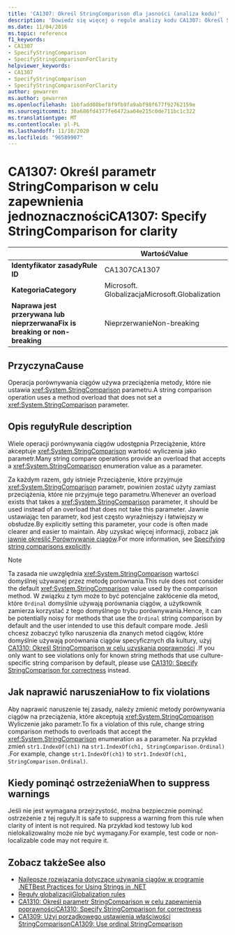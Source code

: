 ```yaml
---
title: 'CA1307: Określ StringComparison dla jasności (analiza kodu)'
description: 'Dowiedz się więcej o regule analizy kodu CA1307: Określ StringComparison dla jasności'
ms.date: 11/04/2016
ms.topic: reference
f1_keywords:
- CA1307
- SpecifyStringComparison
- SpecifyStringComparisonForClarity
helpviewer_keywords:
- CA1307
- SpecifyStringComparison
- SpecifyStringComparisonForClarity
author: gewarren
ms.author: gewarren
ms.openlocfilehash: 1bbfadd08bef8f9fb9fa9abf98f677f92762159e
ms.sourcegitcommit: 30a686fd4377fe6472aa04e215c0de711bc1c322
ms.translationtype: MT
ms.contentlocale: pl-PL
ms.lasthandoff: 11/10/2020
ms.locfileid: "96589907"
---
```

# <a name="ca1307-specify-stringcomparison-for-clarity"></a><span data-ttu-id="5db18-103">CA1307: Określ parametr StringComparison w celu zapewnienia jednoznaczności</span><span class="sxs-lookup"><span data-stu-id="5db18-103">CA1307: Specify StringComparison for clarity</span></span>

| | <span data-ttu-id="5db18-104">Wartość</span><span class="sxs-lookup"><span data-stu-id="5db18-104">Value</span></span> |
|-|-|
| <span data-ttu-id="5db18-105">**Identyfikator zasady**</span><span class="sxs-lookup"><span data-stu-id="5db18-105">**Rule ID**</span></span> |<span data-ttu-id="5db18-106">CA1307</span><span class="sxs-lookup"><span data-stu-id="5db18-106">CA1307</span></span>|
| <span data-ttu-id="5db18-107">**Kategoria**</span><span class="sxs-lookup"><span data-stu-id="5db18-107">**Category**</span></span> |<span data-ttu-id="5db18-108">Microsoft. Globalizacja</span><span class="sxs-lookup"><span data-stu-id="5db18-108">Microsoft.Globalization</span></span>|
| <span data-ttu-id="5db18-109">**Naprawa jest przerywana lub nieprzerwana**</span><span class="sxs-lookup"><span data-stu-id="5db18-109">**Fix is breaking or non-breaking**</span></span> |<span data-ttu-id="5db18-110">Nieprzerwanie</span><span class="sxs-lookup"><span data-stu-id="5db18-110">Non-breaking</span></span>|

## <a name="cause"></a><span data-ttu-id="5db18-111">Przyczyna</span><span class="sxs-lookup"><span data-stu-id="5db18-111">Cause</span></span>

<span data-ttu-id="5db18-112">Operacja porównywania ciągów używa przeciążenia metody, które nie ustawia <xref:System.StringComparison> parametru.</span><span class="sxs-lookup"><span data-stu-id="5db18-112">A string comparison operation uses a method overload that does not set a <xref:System.StringComparison> parameter.</span></span>

## <a name="rule-description"></a><span data-ttu-id="5db18-113">Opis reguły</span><span class="sxs-lookup"><span data-stu-id="5db18-113">Rule description</span></span>

<span data-ttu-id="5db18-114">Wiele operacji porównywania ciągów udostępnia Przeciążenie, które akceptuje <xref:System.StringComparison> wartość wyliczenia jako parametr.</span><span class="sxs-lookup"><span data-stu-id="5db18-114">Many string compare operations provide an overload that accepts a <xref:System.StringComparison> enumeration value as a parameter.</span></span>

<span data-ttu-id="5db18-115">Za każdym razem, gdy istnieje Przeciążenie, które przyjmuje <xref:System.StringComparison> parametr, powinien zostać użyty zamiast przeciążenia, które nie przyjmuje tego parametru.</span><span class="sxs-lookup"><span data-stu-id="5db18-115">Whenever an overload exists that takes a <xref:System.StringComparison> parameter, it should be used instead of an overload that does not take this parameter.</span></span> <span data-ttu-id="5db18-116">Jawnie ustawiając ten parametr, kod jest często wyraźniejszy i łatwiejszy w obsłudze.</span><span class="sxs-lookup"><span data-stu-id="5db18-116">By explicitly setting this parameter, your code is often made clearer and easier to maintain.</span></span> <span data-ttu-id="5db18-117">Aby uzyskać więcej informacji, zobacz jak [jawnie określić Porównywanie ciągów](../../../standard/base-types/best-practices-strings.md#specifying-string-comparisons-explicitly).</span><span class="sxs-lookup"><span data-stu-id="5db18-117">For more information, see [Specifying string comparisons explicitly](../../../standard/base-types/best-practices-strings.md#specifying-string-comparisons-explicitly).</span></span>

> [!NOTE]
> <span data-ttu-id="5db18-118">Ta zasada nie uwzględnia <xref:System.StringComparison> wartości domyślnej używanej przez metodę porównania.</span><span class="sxs-lookup"><span data-stu-id="5db18-118">This rule does not consider the default <xref:System.StringComparison> value used by the comparison method.</span></span> <span data-ttu-id="5db18-119">W związku z tym może to być potencjalne zakłócenie dla metod, które `Ordinal` domyślnie używają porównania ciągów, a użytkownik zamierza korzystać z tego domyślnego trybu porównywania.</span><span class="sxs-lookup"><span data-stu-id="5db18-119">Hence, it can be potentially noisy for methods that use the `Ordinal` string comparison by default and the user intended to use this default compare mode.</span></span>
> <span data-ttu-id="5db18-120">Jeśli chcesz zobaczyć tylko naruszenia dla znanych metod ciągów, które domyślnie używają porównania ciągów specyficznych dla kultury, użyj [CA1310: Określ StringComparison w celu uzyskania poprawności](ca1310.md) .</span><span class="sxs-lookup"><span data-stu-id="5db18-120">If you only want to see violations only for known string methods that use culture-specific string comparison by default, please use [CA1310: Specify StringComparison for correctness](ca1310.md) instead.</span></span>

## <a name="how-to-fix-violations"></a><span data-ttu-id="5db18-121">Jak naprawić naruszenia</span><span class="sxs-lookup"><span data-stu-id="5db18-121">How to fix violations</span></span>

<span data-ttu-id="5db18-122">Aby naprawić naruszenie tej zasady, należy zmienić metody porównywania ciągów na przeciążenia, które akceptują <xref:System.StringComparison> Wyliczenie jako parametr.</span><span class="sxs-lookup"><span data-stu-id="5db18-122">To fix a violation of this rule, change string comparison methods to overloads that accept the <xref:System.StringComparison> enumeration as a parameter.</span></span> <span data-ttu-id="5db18-123">Na przykład zmień `str1.IndexOf(ch1)` na `str1.IndexOf(ch1, StringComparison.Ordinal)` .</span><span class="sxs-lookup"><span data-stu-id="5db18-123">For example, change `str1.IndexOf(ch1)` to `str1.IndexOf(ch1, StringComparison.Ordinal)`.</span></span>

## <a name="when-to-suppress-warnings"></a><span data-ttu-id="5db18-124">Kiedy pominąć ostrzeżenia</span><span class="sxs-lookup"><span data-stu-id="5db18-124">When to suppress warnings</span></span>

<span data-ttu-id="5db18-125">Jeśli nie jest wymagana przejrzystość, można bezpiecznie pominąć ostrzeżenie z tej reguły.</span><span class="sxs-lookup"><span data-stu-id="5db18-125">It is safe to suppress a warning from this rule when clarity of intent is not required.</span></span> <span data-ttu-id="5db18-126">Na przykład kod testowy lub kod nielokalizowalny może nie być wymagany.</span><span class="sxs-lookup"><span data-stu-id="5db18-126">For example, test code or non-localizable code may not require it.</span></span>

## <a name="see-also"></a><span data-ttu-id="5db18-127">Zobacz także</span><span class="sxs-lookup"><span data-stu-id="5db18-127">See also</span></span>

- [<span data-ttu-id="5db18-128">Najlepsze rozwiązania dotyczące używania ciągów w programie .NET</span><span class="sxs-lookup"><span data-stu-id="5db18-128">Best Practices for Using Strings in .NET</span></span>](../../../standard/base-types/best-practices-strings.md)
- [<span data-ttu-id="5db18-129">Reguły globalizacji</span><span class="sxs-lookup"><span data-stu-id="5db18-129">Globalization rules</span></span>](globalization-warnings.md)
- [<span data-ttu-id="5db18-130">CA1310: Określ parametr StringComparison w celu zapewnienia poprawności</span><span class="sxs-lookup"><span data-stu-id="5db18-130">CA1310: Specify StringComparison for correctness</span></span>](ca1310.md)
- [<span data-ttu-id="5db18-131">CA1309: Użyj porządkowego ustawienia właściwości StringComparison</span><span class="sxs-lookup"><span data-stu-id="5db18-131">CA1309: Use ordinal StringComparison</span></span>](ca1309.md)
